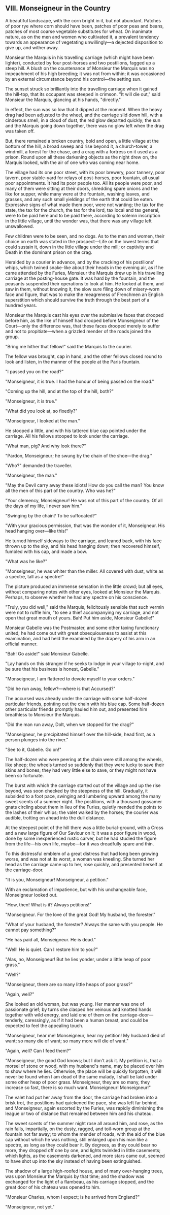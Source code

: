 ## VIII. Monseigneur in the Country

A beautiful landscape, with the corn bright in it, but not abundant. Patches of poor rye where corn should have been, patches of poor peas and beans, patches of most coarse vegetable substitutes for wheat. On inanimate nature, as on the men and women who cultivated it, a prevalent tendency towards an appearance of vegetating unwillingly—a dejected disposition to give up, and wither away.

Monsieur the Marquis in his travelling carriage (which might have been lighter), conducted by four post-horses and two postilions, fagged up a steep hill. A blush on the countenance of Monsieur the Marquis was no impeachment of his high breeding; it was not from within; it was occasioned by an external circumstance beyond his control—the setting sun.

The sunset struck so brilliantly into the travelling carriage when it gained the hill-top, that its occupant was steeped in crimson. "It will die out," said Monsieur the Marquis, glancing at his hands, "directly."

In effect, the sun was so low that it dipped at the moment. When the heavy drag had been adjusted to the wheel, and the carriage slid down hill, with a cinderous smell, in a cloud of dust, the red glow departed quickly; the sun and the Marquis going down together, there was no glow left when the drag was taken off.

But, there remained a broken country, bold and open, a little village at the bottom of the hill, a broad sweep and rise beyond it, a church-tower, a windmill, a forest for the chase, and a crag with a fortress on it used as a prison. Round upon all these darkening objects as the night drew on, the Marquis looked, with the air of one who was coming near home.

The village had its one poor street, with its poor brewery, poor tannery, poor tavern, poor stable-yard for relays of post-horses, poor fountain, all usual poor appointments. It had its poor people too. All its people were poor, and many of them were sitting at their doors, shredding spare onions and the like for supper, while many were at the fountain, washing leaves, and grasses, and any such small yieldings of the earth that could be eaten. Expressive signs of what made them poor, were not wanting; the tax for the state, the tax for the church, the tax for the lord, tax local and tax general, were to be paid here and to be paid there, according to solemn inscription in the little village, until the wonder was, that there was any village left unswallowed.

Few children were to be seen, and no dogs. As to the men and women, their choice on earth was stated in the prospect—Life on the lowest terms that could sustain it, down in the little village under the mill; or captivity and Death in the dominant prison on the crag.

Heralded by a courier in advance, and by the cracking of his postilions' whips, which twined snake-like about their heads in the evening air, as if he came attended by the Furies, Monsieur the Marquis drew up in his travelling carriage at the posting-house gate. It was hard by the fountain, and the peasants suspended their operations to look at him. He looked at them, and saw in them, without knowing it, the slow sure filing down of misery-worn face and figure, that was to make the meagreness of Frenchmen an English superstition which should survive the truth through the best part of a hundred years.

Monsieur the Marquis cast his eyes over the submissive faces that drooped before him, as the like of himself had drooped before Monseigneur of the Court—only the difference was, that these faces drooped merely to suffer and not to propitiate—when a grizzled mender of the roads joined the group.

"Bring me hither that fellow!" said the Marquis to the courier.

The fellow was brought, cap in hand, and the other fellows closed round to look and listen, in the manner of the people at the Paris fountain.

"I passed you on the road?"

"Monseigneur, it is true. I had the honour of being passed on the road."

"Coming up the hill, and at the top of the hill, both?"

"Monseigneur, it is true."

"What did you look at, so fixedly?"

"Monseigneur, I looked at the man."

He stooped a little, and with his tattered blue cap pointed under the carriage. All his fellows stooped to look under the carriage.

"What man, pig? And why look there?"

"Pardon, Monseigneur; he swung by the chain of the shoe—the drag."

"Who?" demanded the traveller.

"Monseigneur, the man."

"May the Devil carry away these idiots! How do you call the man? You know all the men of this part of the country. Who was he?"

"Your clemency, Monseigneur! He was not of this part of the country. Of all the days of my life, I never saw him."

"Swinging by the chain? To be suffocated?"

"With your gracious permission, that was the wonder of it, Monseigneur. His head hanging over—like this!"

He turned himself sideways to the carriage, and leaned back, with his face thrown up to the sky, and his head hanging down; then recovered himself, fumbled with his cap, and made a bow.

"What was he like?"

"Monseigneur, he was whiter than the miller. All covered with dust, white as a spectre, tall as a spectre!"

The picture produced an immense sensation in the little crowd; but all eyes, without comparing notes with other eyes, looked at Monsieur the Marquis. Perhaps, to observe whether he had any spectre on his conscience.

"Truly, you did well," said the Marquis, felicitously sensible that such vermin were not to ruffle him, "to see a thief accompanying my carriage, and not open that great mouth of yours. Bah! Put him aside, Monsieur Gabelle!"

Monsieur Gabelle was the Postmaster, and some other taxing functionary united; he had come out with great obsequiousness to assist at this examination, and had held the examined by the drapery of his arm in an official manner.

"Bah! Go aside!" said Monsieur Gabelle.

"Lay hands on this stranger if he seeks to lodge in your village to-night, and be sure that his business is honest, Gabelle."

"Monseigneur, I am flattered to devote myself to your orders."

"Did he run away, fellow?—where is that Accursed?"

The accursed was already under the carriage with some half-dozen particular friends, pointing out the chain with his blue cap. Some half-dozen other particular friends promptly hauled him out, and presented him breathless to Monsieur the Marquis.

"Did the man run away, Dolt, when we stopped for the drag?"

"Monseigneur, he precipitated himself over the hill-side, head first, as a person plunges into the river."

"See to it, Gabelle. Go on!"

The half-dozen who were peering at the chain were still among the wheels, like sheep; the wheels turned so suddenly that they were lucky to save their skins and bones; they had very little else to save, or they might not have been so fortunate.

The burst with which the carriage started out of the village and up the rise beyond, was soon checked by the steepness of the hill. Gradually, it subsided to a foot pace, swinging and lumbering upward among the many sweet scents of a summer night. The postilions, with a thousand gossamer gnats circling about them in lieu of the Furies, quietly mended the points to the lashes of their whips; the valet walked by the horses; the courier was audible, trotting on ahead into the dull distance.

At the steepest point of the hill there was a little burial-ground, with a Cross and a new large figure of Our Saviour on it; it was a poor figure in wood, done by some inexperienced rustic carver, but he had studied the figure from the life—his own life, maybe—for it was dreadfully spare and thin.

To this distressful emblem of a great distress that had long been growing worse, and was not at its worst, a woman was kneeling. She turned her head as the carriage came up to her, rose quickly, and presented herself at the carriage-door.

"It is you, Monseigneur! Monseigneur, a petition."

With an exclamation of impatience, but with his unchangeable face, Monseigneur looked out.

"How, then! What is it? Always petitions!"

"Monseigneur. For the love of the great God! My husband, the forester."

"What of your husband, the forester? Always the same with you people. He cannot pay something?"

"He has paid all, Monseigneur. He is dead."

"Well! He is quiet. Can I restore him to you?"

"Alas, no, Monseigneur! But he lies yonder, under a little heap of poor grass."

"Well?"

"Monseigneur, there are so many little heaps of poor grass?"

"Again, well?"

She looked an old woman, but was young. Her manner was one of passionate grief; by turns she clasped her veinous and knotted hands together with wild energy, and laid one of them on the carriage-door—tenderly, caressingly, as if it had been a human breast, and could be expected to feel the appealing touch.

"Monseigneur, hear me! Monseigneur, hear my petition! My husband died of want; so many die of want; so many more will die of want."

"Again, well? Can I feed them?"

"Monseigneur, the good God knows; but I don't ask it. My petition is, that a morsel of stone or wood, with my husband's name, may be placed over him to show where he lies. Otherwise, the place will be quickly forgotten, it will never be found when I am dead of the same malady, I shall be laid under some other heap of poor grass. Monseigneur, they are so many, they increase so fast, there is so much want. Monseigneur! Monseigneur!"

The valet had put her away from the door, the carriage had broken into a brisk trot, the postilions had quickened the pace, she was left far behind, and Monseigneur, again escorted by the Furies, was rapidly diminishing the league or two of distance that remained between him and his chateau.

The sweet scents of the summer night rose all around him, and rose, as the rain falls, impartially, on the dusty, ragged, and toil-worn group at the fountain not far away; to whom the mender of roads, with the aid of the blue cap without which he was nothing, still enlarged upon his man like a spectre, as long as they could bear it. By degrees, as they could bear no more, they dropped off one by one, and lights twinkled in little casements; which lights, as the casements darkened, and more stars came out, seemed to have shot up into the sky instead of having been extinguished.

The shadow of a large high-roofed house, and of many over-hanging trees, was upon Monsieur the Marquis by that time; and the shadow was exchanged for the light of a flambeau, as his carriage stopped, and the great door of his chateau was opened to him.

"Monsieur Charles, whom I expect; is he arrived from England?"

"Monseigneur, not yet."

